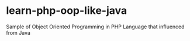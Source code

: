 # learn-php-oop-like-java
Sample of Object Oriented Programming in PHP Language that influenced from Java
<br/>
<img src="https://i2.wp.com/i1176.photobucket.com/albums/x322/mazipanneh/PhpPracticeByMazipan_zps495ac4ed.png" alt="">
